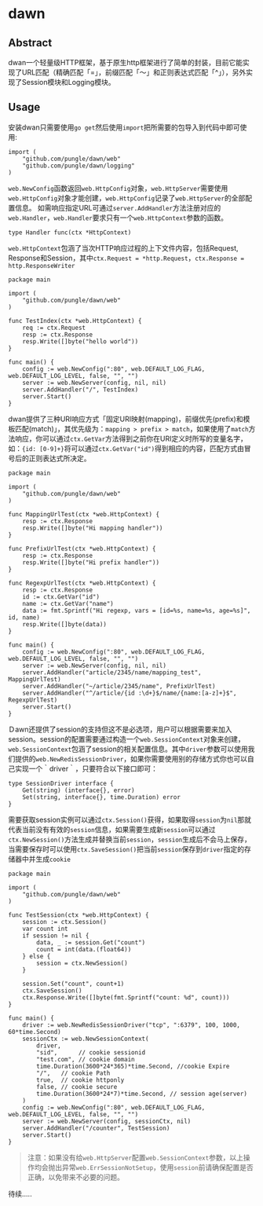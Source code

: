 # dawn

## Abstract
dwan一个轻量级HTTP框架，基于原生http框架进行了简单的封装，目前它能实现了URL匹配（精确匹配「=」，前缀匹配「～」和正则表达式匹配「\^」），另外实现了Session模块和Logging模块。
## Usage
安装dwan只需要使用`go get`然后使用`import`把所需要的包导入到代码中即可使用:

	import (
		"github.com/pungle/dawn/web"
		"github.com/pungle/dawn/logging"
	)
`web.NewConfig`函数返回`web.HttpConfig`对象，`web.HttpServer`需要使用`web.HttpConfig`对象才能创建，`web.HttpConfig`记录了`web.HttpServer`的全部配置信息。
如需响应指定URL可通过`server.AddHandler`方法注册对应的`web.Handler`，`web.Handler`要求只有一个`web.HttpContext`参数的函数。

	type Handler func(ctx *HttpContext)
`web.HttpContext`包涵了当次HTTP响应过程的上下文件内容，包括Request, Response和Session，其中`ctx.Request = *http.Request`，`ctx.Response = http.ResponseWriter`

	package main

	import (
		"github.com/pungle/dawn/web"
	)

	func TestIndex(ctx *web.HttpContext) {
		req := ctx.Request
		resp := ctx.Response
		resp.Write([]byte("hello world"))
	}

	func main() {
		config := web.NewConfig(":80", web.DEFAULT_LOG_FLAG, web.DEFAULT_LOG_LEVEL, false, "", "")
		server := web.NewServer(config, nil, nil)
		server.AddHandler("/", TestIndex)
		server.Start()
	}
dwan提供了三种URI响应方式「固定URI映射(mapping)，前缀优先(prefix)和模板匹配(match)」，其优先级为：`mapping > prefix > match`，如果使用了`match`方法响应，你可以通过`ctx.GetVar`方法得到之前你在URI定义时所写的变量名字，如：`{id: [0-9]+}`将可以通过`ctx.GetVar("id")`得到相应的内容，匹配方式由冒号后的正则表达式所决定。

	package main

	import (
		"github.com/pungle/dawn/web"
	)

	func MappingUrlTest(ctx *web.HttpContext) {
		resp := ctx.Response
		resp.Write([]byte("Hi mapping handler"))
	}

	func PrefixUrlTest(ctx *web.HttpContext) {
		resp := ctx.Response
		resp.Write([]byte("Hi prefix handler"))
	}

	func RegexpUrlTest(ctx *web.HttpContext) {
		resp := ctx.Response
		id := ctx.GetVar("id")
		name := ctx.GetVar("name")
		data := fmt.Sprintf("Hi regexp, vars = [id=%s, name=%s, age=%s]", id, name)
		resp.Write([]byte(data))
	}

	func main() {
		config := web.NewConfig(":80", web.DEFAULT_LOG_FLAG, web.DEFAULT_LOG_LEVEL, false, "", "")
		server := web.NewServer(config, nil, nil)
		server.AddHandler("article/2345/name/mapping_test", MappingUrlTest)
		server.AddHandler("~/article/2345/name", PrefixUrlTest)
		server.AddHandler("^/article/{id :\d+}$/name/{name:[a-z]+}$", RegexpUrlTest)
		server.Start()
	}

Ｄawn还提供了session的支持但这不是必选项，用户可以根据需要来加入session。session的配置需要通过构造一个`web.SessionContext`对象来创建，`web.SessionContext`包涵了session的相关配置信息。其中`driver`参数可以使用我们提供的`web.NewRedisSessionDriver`，如果你需要使用别的存储方式你也可以自己实现一个｀driver｀，只要符合以下接口即可：

	type SessionDriver interface {
		Get(string) (interface{}, error)
		Set(string, interface{}, time.Duration) error
	}
需要获取session实例可以通过`ctx.Session()`获得，如果取得`session`为`nil`那就代表当前没有有效的`session`信息，如果需要生成新`session`可以通过`ctx.NewSession()`方法生成并替换当前`session`，`session`生成后不会马上保存，当需要保存时可以使用`ctx.SaveSession()`把当前`session`保存到`driver`指定的存储器中并生成`cookie`

	package main

	import (
		"github.com/pungle/dawn/web"
	)

	func TestSession(ctx *web.HttpContext) {
		session := ctx.Session()
		var count int
		if session != nil {
			data, _ := session.Get("count")
			count = int(data.(float64))
		} else {
			session = ctx.NewSession()
		}

		session.Set("count", count+1)
		ctx.SaveSession()
		ctx.Response.Write([]byte(fmt.Sprintf("count: %d", count)))
	}

	func main() {
		driver := web.NewRedisSessionDriver("tcp", ":6379", 100, 1000, 60*time.Second)
		sessionCtx := web.NewSessionContext(
			driver,
			"sid",      // cookie sessionid
			"test.com", // cookie domain
			time.Duration(3600*24*365)*time.Second, //cookie Expire
			"/",   // cookie Path
			true,  // cookie httponly
			false, // cookie secure
			time.Duration(3600*24*7)*time.Second, // session age(server)
		)
		config := web.NewConfig(":80", web.DEFAULT_LOG_FLAG, web.DEFAULT_LOG_LEVEL, false, "", "")
		server := web.NewServer(config, sessionCtx, nil)
		server.AddHandler("/counter", TestSession)
		server.Start()
	}
> 注意：如果没有给`web.HttpServer`配置`web.SessionContext`参数，以上操作均会抛出异常`web.ErrSessionNotSetup`，使用`session`前请确保配置是否正确，以免带来不必要的问题。


待续.....

